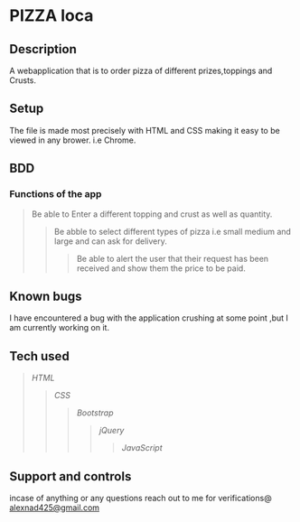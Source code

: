 # PIZZA loca
## Description
A webapplication that is to order pizza of different prizes,toppings and Crusts.

## Setup
The file is made most precisely with HTML and CSS making it easy to be viewed in any brower. i.e Chrome.

## BDD
### Functions of the app
>Be able to Enter a different topping and crust as well as quantity.
>>Be abble to select different types of pizza i.e small medium and large and can ask for delivery.
>>>Be able to alert the user that their request has been received and show them the price to be paid.

## Known bugs 
I have encountered a bug with the application crushing at some point ,but I am currently working on it.

## Tech used 
>_HTML_
>>_CSS_
>>>_Bootstrap_
>>>>_jQuery_
>>>>>_JavaScript_

## Support and controls 
incase of anything or any questions reach out to me for verifications@ alexnad425@gmail.com

